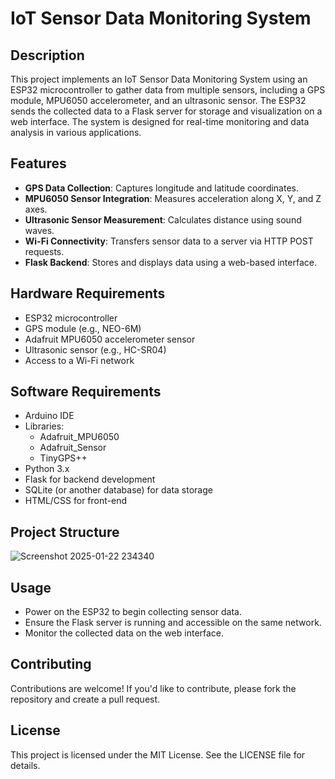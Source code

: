 # IoT Sensor Data Monitoring System

## Description
This project implements an IoT Sensor Data Monitoring System using an ESP32 microcontroller to gather data from multiple sensors, including a GPS module, MPU6050 accelerometer, and an ultrasonic sensor. The ESP32 sends the collected data to a Flask server for storage and visualization on a web interface. The system is designed for real-time monitoring and data analysis in various applications.

## Features
- **GPS Data Collection**: Captures longitude and latitude coordinates.
- **MPU6050 Sensor Integration**: Measures acceleration along X, Y, and Z axes.
- **Ultrasonic Sensor Measurement**: Calculates distance using sound waves.
- **Wi-Fi Connectivity**: Transfers sensor data to a server via HTTP POST requests.
- **Flask Backend**: Stores and displays data using a web-based interface.

## Hardware Requirements
- ESP32 microcontroller
- GPS module (e.g., NEO-6M)
- Adafruit MPU6050 accelerometer sensor
- Ultrasonic sensor (e.g., HC-SR04)
- Access to a Wi-Fi network

## Software Requirements
- Arduino IDE
- Libraries:
  - Adafruit_MPU6050
  - Adafruit_Sensor
  - TinyGPS++
- Python 3.x
- Flask for backend development
- SQLite (or another database) for data storage
- HTML/CSS for front-end

## Project Structure
![Screenshot 2025-01-22 234340](https://github.com/user-attachments/assets/7db2c8f1-f9ee-4352-9c0a-b97de71158bd)

## Usage
- Power on the ESP32 to begin collecting sensor data.
- Ensure the Flask server is running and accessible on the same network.
- Monitor the collected data on the web interface.

## Contributing
Contributions are welcome! If you'd like to contribute, please fork the repository and create a pull request.

## License
This project is licensed under the MIT License. See the LICENSE file for details.

